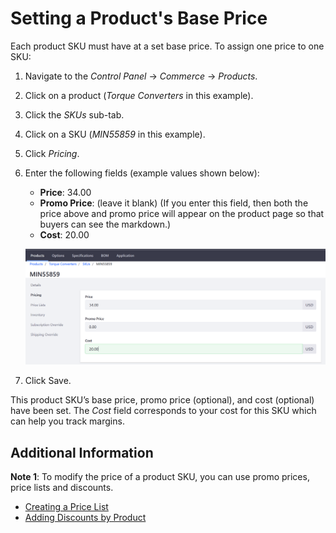 # Setting a Product's Base Price

Each product SKU must have at a set base price. To assign one price to one SKU:

1. Navigate to the _Control Panel_ → _Commerce_ → _Products_.
1. Click on a product (_Torque Converters_ in this example).
1. Click the _SKUs_ sub-tab.
1. Click on a SKU (_MIN55859_ in this example).
1. Click _Pricing_.
1. Enter the following fields (example values shown below):
    * **Price**: 34.00
    * **Promo Price**: (leave it blank) (If you enter this field, then both the price above and promo price will appear on the product page so that buyers can see the markdown.)
    * **Cost**: 20.00

    ![Setting a product's base price](./setting-a-products-base-price/images/01.png)

1. Click Save.

This product SKU’s base price, promo price (optional), and cost (optional) have been set. The _Cost_ field corresponds to your cost for this SKU which can help you track margins.

## Additional Information

**Note 1**: To modify the price of a product SKU, you can use promo prices, price lists and discounts.

* [Creating a Price List](../../price-lists/creating-a-price-list/README.md)
* [Adding Discounts by Product](../../../../marketing/promotions/adding-discounts-by-product/README.md)
